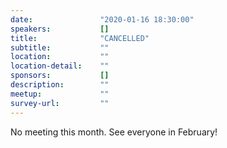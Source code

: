 ```yaml
---
date:               "2020-01-16 18:30:00"
speakers:           []
title:              "CANCELLED"
subtitle:           ""
location:           ""
location-detail:    ""
sponsors:           []
description:        ""
meetup:             ""
survey-url:         ""
---
```


No meeting this month. See everyone in February!
